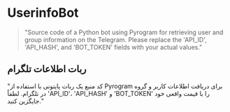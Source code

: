 # UserinfoBot

> "Source code of a Python bot using Pyrogram for retrieving user and group information on the Telegram. Please replace the 'API_ID', 'API_HASH', and 'BOT_TOKEN' fields with your actual values."


## ربات اطلاعات تلگرام
"کد منبع یک ربات پایتونی با استفاده از Pyrogram برای دریافت اطلاعات کاربر و گروه در تلگرام. لطفاً 'API_ID'، 'API_HASH' و 'BOT_TOKEN' را با قیمت واقعی خود جایگزین کنید."

